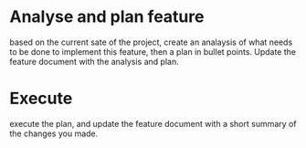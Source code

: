 # Analyse and plan feature

based on the current sate of the project, create an analaysis of what needs to be done to implement this feature, then a plan in bullet points. Update the feature document with the analysis and plan.

# Execute

execute the plan, and update the feature document with a short summary of the changes you made.
